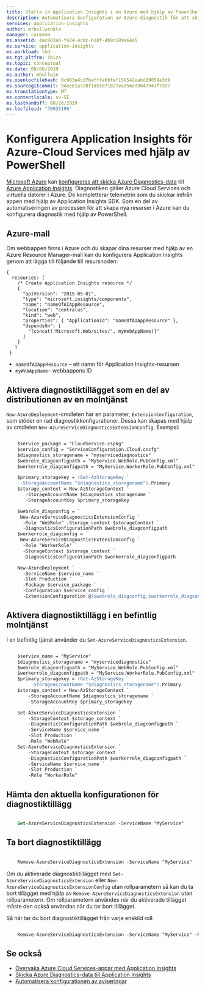 ```yaml
---
title: Ställa in Application Insights i en Azure med hjälp av PowerShell | Microsoft Docs
description: Automatisera konfiguration av Azure-diagnostik för att skicka pipe-data till Application Insights.
services: application-insights
author: mrbullwinkle
manager: carmonm
ms.assetid: 4ac803a8-f424-4c0c-b18f-4b9c189a64a5
ms.service: application-insights
ms.workload: tbd
ms.tgt_pltfrm: ibiza
ms.topic: conceptual
ms.date: 08/06/2019
ms.author: mbullwin
ms.openlocfilehash: 0c963e4cd7befffe69fef159542eabd29059e3d9
ms.sourcegitcommit: 94ee81a728f1d55d71827ea356ed9847943f7397
ms.translationtype: MT
ms.contentlocale: sv-SE
ms.lasthandoff: 08/26/2019
ms.locfileid: "70035196"
---
```

# <a name="using-powershell-to-set-up-application-insights-for-azure-cloud-services"></a>Konfigurera Application Insights för Azure-Cloud Services med hjälp av PowerShell

[Microsoft Azure](https://azure.com) kan [konfigureras att skicka Azure Diagnostics-data](../../azure-monitor/platform/diagnostics-extension-to-application-insights.md) till [Azure Application Insights](../../azure-monitor/app/app-insights-overview.md). Diagnostiken gäller Azure Cloud Services och virtuella datorer i Azure. De kompletterar telemetrin som du skickar inifrån appen med hjälp av Application Insights SDK. Som en del av automatiseringen av processen för att skapa nya resurser i Azure kan du konfigurera diagnostik med hjälp av PowerShell.

## <a name="azure-template"></a>Azure-mall
Om webbappen finns i Azure och du skapar dina resurser med hjälp av en Azure Resource Manager-mall kan du konfigurera Application Insights genom att lägga till följande till resursnoden:

    {
      resources: [
        /* Create Application Insights resource */
        {
          "apiVersion": "2015-05-01",
          "type": "microsoft.insights/components",
          "name": "nameOfAIAppResource",
          "location": "centralus",
          "kind": "web",
          "properties": { "ApplicationId": "nameOfAIAppResource" },
          "dependsOn": [
            "[concat('Microsoft.Web/sites/', myWebAppName)]"
          ]
        }
       ]
     } 

* `nameOfAIAppResource` – ett namn för Application Insights-resursen
* `myWebAppName`– webbappens ID

## <a name="enable-diagnostics-extension-as-part-of-deploying-a-cloud-service"></a>Aktivera diagnostiktillägget som en del av distributionen av en molntjänst
`New-AzureDeployment`-cmdleten har en parameter, `ExtensionConfiguration`, som stöder en rad diagnostikkonfigurationer. Dessa kan skapas med hjälp av cmdleten `New-AzureServiceDiagnosticsExtensionConfig`. Exempel:

```ps

    $service_package = "CloudService.cspkg"
    $service_config = "ServiceConfiguration.Cloud.cscfg"
    $diagnostics_storagename = "myservicediagnostics"
    $webrole_diagconfigpath = "MyService.WebRole.PubConfig.xml" 
    $workerrole_diagconfigpath = "MyService.WorkerRole.PubConfig.xml"

    $primary_storagekey = (Get-AzStorageKey `
     -StorageAccountName "$diagnostics_storagename").Primary
    $storage_context = New-AzStorageContext `
       -StorageAccountName $diagnostics_storagename `
       -StorageAccountKey $primary_storagekey

    $webrole_diagconfig = `
     New-AzureServiceDiagnosticsExtensionConfig `
      -Role "WebRole" -Storage_context $storageContext `
      -DiagnosticsConfigurationPath $webrole_diagconfigpath
    $workerrole_diagconfig = `
     New-AzureServiceDiagnosticsExtensionConfig `
      -Role "WorkerRole" `
      -StorageContext $storage_context `
      -DiagnosticsConfigurationPath $workerrole_diagconfigpath

    New-AzureDeployment `
      -ServiceName $service_name `
      -Slot Production `
      -Package $service_package `
      -Configuration $service_config `
      -ExtensionConfiguration @($webrole_diagconfig,$workerrole_diagconfig)

``` 

## <a name="enable-diagnostics-extension-on-an-existing-cloud-service"></a>Aktivera diagnostiktillägg i en befintlig molntjänst
I en befintlig tjänst använder du `Set-AzureServiceDiagnosticsExtension`.

```ps

    $service_name = "MyService"
    $diagnostics_storagename = "myservicediagnostics"
    $webrole_diagconfigpath = "MyService.WebRole.PubConfig.xml" 
    $workerrole_diagconfigpath = "MyService.WorkerRole.PubConfig.xml"
    $primary_storagekey = (Get-AzStorageKey `
         -StorageAccountName "$diagnostics_storagename").Primary
    $storage_context = New-AzStorageContext `
        -StorageAccountName $diagnostics_storagename `
        -StorageAccountKey $primary_storagekey

    Set-AzureServiceDiagnosticsExtension `
        -StorageContext $storage_context `
        -DiagnosticsConfigurationPath $webrole_diagconfigpath `
        -ServiceName $service_name `
        -Slot Production `
        -Role "WebRole" 
    Set-AzureServiceDiagnosticsExtension `
        -StorageContext $storage_context `
        -DiagnosticsConfigurationPath $workerrole_diagconfigpath `
        -ServiceName $service_name `
        -Slot Production `
        -Role "WorkerRole"
```

## <a name="get-current-diagnostics-extension-configuration"></a>Hämta den aktuella konfigurationen för diagnostiktillägg
```ps

    Get-AzureServiceDiagnosticsExtension -ServiceName "MyService"
```


## <a name="remove-diagnostics-extension"></a>Ta bort diagnostiktillägg
```ps

    Remove-AzureServiceDiagnosticsExtension -ServiceName "MyService"
```

Om du aktiverade diagnostiktillägget med `Set-AzureServiceDiagnosticsExtension` eller `New-AzureServiceDiagnosticsExtensionConfig` utan rollparametern så kan du ta bort tillägget med hjälp av `Remove-AzureServiceDiagnosticsExtension` utan rollparametern. Om rollparametern användes när du aktiverade tillägget måste den också användas när du tar bort tillägget.

Så här tar du bort diagnostiktillägget från varje enskild roll:

```ps

    Remove-AzureServiceDiagnosticsExtension -ServiceName "MyService" -Role "WebRole"
```


## <a name="see-also"></a>Se också
* [Övervaka Azure Cloud Services-appar med Application Insights](../../azure-monitor/app/cloudservices.md)
* [Skicka Azure Diagnostics-data till Application Insights](../../azure-monitor/platform/diagnostics-extension-to-application-insights.md)
* [Automatisera konfigurationen av aviseringar](powershell-alerts.md)

